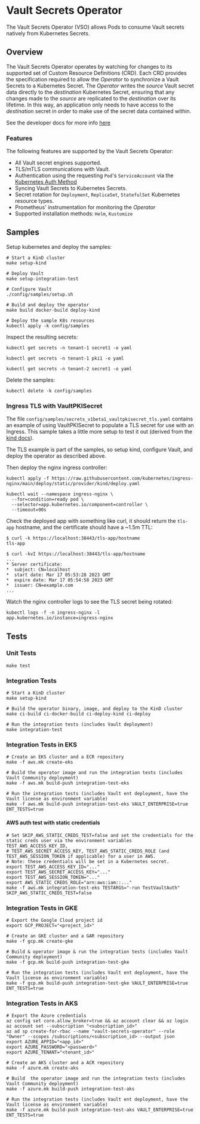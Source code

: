 # Vault Secrets Operator

The Vault Secrets Operator (VSO) allows Pods to consume Vault secrets natively from Kubernetes Secrets.

## Overview

The Vault Secrets Operator operates by watching for changes to its supported set of Custom Resource Definitions (CRD).
Each CRD provides the specification required to allow the *Operator* to synchronize a Vault Secrets to a Kubernetes Secret.
The *Operator* writes the *source* Vault secret data directly to the *destination* Kubernetes Secret, ensuring that any
changes made to the *source* are replicated to the *destination* over its lifetime. In this way, an application only needs
to have access to the *destination* secret in order to make use of the secret data contained within.

See the developer docs for more info [here](https://developer.hashicorp.com/vault/docs/platform/k8s/vso)

### Features

The following features are supported by the Vault Secrets Operator:

- All Vault secret engines supported.
- TLS/mTLS communications with Vault.
- Authentication using the requesting `Pod`'s `ServiceAccount` via the [Kubernetes Auth Method](https://developer.hashicorp.com/vault/docs/auth/kubernetes)
- Syncing Vault Secrets to Kubernetes Secrets.
- Secret rotation for `Deployment`, `ReplicaSet`, `StatefulSet` Kubernetes resource types.
- Prometheus' instrumentation for monitoring the *Operator*
- Supported installation methods: `Helm`, `Kustomize`

## Samples

Setup kubernetes and deploy the samples:

```shell
# Start a KinD cluster
make setup-kind

# Deploy Vault
make setup-integration-test

# Configure Vault
./config/samples/setup.sh

# Build and deploy the operator
make build docker-build deploy-kind

# Deploy the sample K8s resources
kubectl apply -k config/samples
```

Inspect the resulting secrets:

```shell
kubectl get secrets -n tenant-1 secret1 -o yaml

kubectl get secrets -n tenant-1 pki1 -o yaml

kubectl get secrets -n tenant-2 secret1 -o yaml
```

Delete the samples:

```shell
kubectl delete -k config/samples
```

### Ingress TLS with VaultPKISecret

The file `config/samples/secrets_v1beta1_vaultpkisecret_tls.yaml` contains an
example of using VaultPKISecret to populate a TLS secret for use with an
Ingress. This sample takes a little more setup to test it out (derived from the
[kind docs](https://kind.sigs.k8s.io/docs/user/ingress/)).

The TLS example is part of the samples, so setup kind, configure Vault, and
deploy the operator as described above.

Then deploy the nginx ingress controller:

```shell
kubectl apply -f https://raw.githubusercontent.com/kubernetes/ingress-nginx/main/deploy/static/provider/kind/deploy.yaml

kubectl wait --namespace ingress-nginx \
  --for=condition=ready pod \
  --selector=app.kubernetes.io/component=controller \
  --timeout=90s
```

Check the deployed app with something like curl, it should return the `tls-app`
hostname, and the certificate should have a ~1.5m TTL:

```shell
$ curl -k https://localhost:38443/tls-app/hostname
tls-app

$ curl -kvI https://localhost:38443/tls-app/hostname
...
* Server certificate:
*  subject: CN=localhost
*  start date: Mar 17 05:53:28 2023 GMT
*  expire date: Mar 17 05:54:58 2023 GMT
*  issuer: CN=example.com
...
```

Watch the nginx controller logs to see the TLS secret being rotated:

```shell
kubectl logs -f -n ingress-nginx -l app.kubernetes.io/instance=ingress-nginx
```

## Tests

### Unit Tests

```shell
make test
```

### Integration Tests

```shell
# Start a KinD cluster
make setup-kind

# Build the operator binary, image, and deploy to the KinD cluster
make ci-build ci-docker-build ci-deploy-kind ci-deploy

# Run the integration tests (includes Vault deployment)
make integration-test
```

### Integration Tests in EKS

```shell
# Create an EKS cluster and a ECR repository
make -f aws.mk create-eks

# Build the operator image and run the integration tests (includes Vault Community deployment)
make -f aws.mk build-push integration-test-eks

# Run the integration tests (includes Vault ent deployment, have the Vault license as environment variable)
make -f aws.mk build-push integration-test-eks VAULT_ENTERPRISE=true ENT_TESTS=true
```

#### AWS auth test with static credentials

```shell
# Set SKIP_AWS_STATIC_CREDS_TEST=false and set the credentials for the static creds user via the environment variables TEST_AWS_ACCESS_KEY_ID,
# TEST_AWS_SECRET_ACCESS_KEY, TEST_AWS_STATIC_CREDS_ROLE (and TEST_AWS_SESSION_TOKEN if applicable) for a user in AWS.
# Note: these credentials will be set in a Kubernetes secret.
export TEST_AWS_ACCESS_KEY_ID="..."
export TEST_AWS_SECRET_ACCESS_KEY="..."
export TEST_AWS_SESSION_TOKEN="..."
export AWS_STATIC_CREDS_ROLE="arn:aws:iam::..."
make -f aws.mk integration-test-eks TESTARGS="-run TestVaultAuth" SKIP_AWS_STATIC_CREDS_TEST=false
```

### Integration Tests in GKE

```shell
# Export the Google Cloud project id
export GCP_PROJECT="<project_id>"

# Create an GKE cluster and a GAR repository
make -f gcp.mk create-gke

# Build & operator image & run the integration tests (includes Vault Community deployment)
make -f gcp.mk build-push integration-test-gke

# Run the integration tests (includes Vault ent deployment, have the Vault license as environment variable)
make -f gcp.mk build-push integration-test-gke VAULT_ENTERPRISE=true ENT_TESTS=true
```

### Integration Tests in AKS

```shell
# Export the Azure credentials
az config set core.allow_broker=true && az account clear && az login
az account set --subscription "<subscription_id>"
az ad sp create-for-rbac --name "vault-secrets-operator" --role "Owner" --scopes /subscriptions/<subscription_id> --output json
export AZURE_APPID="<app_id>"
export AZURE_PASSWORD="<password>"
export AZURE_TENANT="<tenant_id>"

# Create an AKS cluster and a ACR repository
make -f azure.mk create-aks

# Build  the operator image and run the integration tests (includes Vault Community deployment)
make -f azure.mk build-push integration-test-aks

# Run the integration tests (includes Vault ent deployment, have the Vault license as environment variable)
make -f azure.mk build-push integration-test-aks VAULT_ENTERPRISE=true ENT_TESTS=true
```
